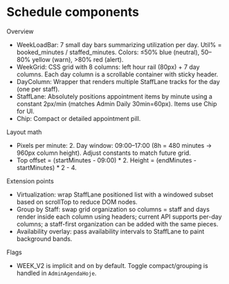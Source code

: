 # Schedule components

Overview

- WeekLoadBar: 7 small day bars summarizing utilization per day. Util% = booked_minutes / staffed_minutes. Colors: ≤50% blue (neutral), 50–80% yellow (warn), >80% red (alert).
- WeekGrid: CSS grid with 8 columns: left hour rail (80px) + 7 day columns. Each day column is a scrollable container with sticky header.
- DayColumn: Wrapper that renders multiple StaffLane tracks for the day (one per staff).
- StaffLane: Absolutely positions appointment items by minute using a constant 2px/min (matches Admin Daily 30min=60px). Items use Chip for UI.
- Chip: Compact or detailed appointment pill.

Layout math

- Pixels per minute: 2. Day window: 09:00–17:00 (8h = 480 minutes → 960px column height). Adjust constants to match future grid.
- Top offset = (startMinutes - 09:00) * 2. Height = (endMinutes - startMinutes) * 2 - 4.

Extension points

- Virtualization: wrap StaffLane positioned list with a windowed subset based on scrollTop to reduce DOM nodes.
- Group by Staff: swap grid organization so columns = staff and days render inside each column using headers; current API supports per-day columns; a staff-first organization can be added with the same pieces.
- Availability overlay: pass availability intervals to StaffLane to paint background bands.

Flags

- WEEK_V2 is implicit and on by default. Toggle compact/grouping is handled in `AdminAgendaHoje`.



